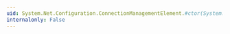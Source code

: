 ```yaml
---
uid: System.Net.Configuration.ConnectionManagementElement.#ctor(System.String,System.Int32)
internalonly: False
---
```

